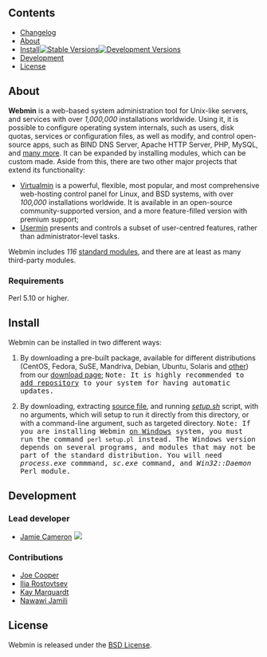 ## Contents
* [Changelog](https://github.com/webmin/webmin/blob/master/CHANGELOG.md)
* [About](#about)
* [Install](#install)[<img src="https://camo.githubusercontent.com/5481be3aeae21f33f5db53cfe13a2eebda73f897/68747470733a2f2f726f73746f76747365762e696f2f7075622f6d656469612f69636f6e732f646f776e6c6f61642d32337831342e706e67" title="Stable Versions">](http://webmin.com/download.html)[<img src="https://rostovtsev.io/pub/media/icons/download-23x14-devel.png" title="Development Versions">](http://webmin.com/devel.html)
* [Development](#development)
* [License](#license)

## About
**Webmin** is a web-based system administration tool for Unix-like servers, and services with over _1,000,000_ installations worldwide. Using it, it is possible to configure operating system internals, such as users, disk quotas, services or configuration files, as well as modify, and control open-source apps, such as BIND DNS Server, Apache HTTP Server, PHP, MySQL, and [many more](https://doxfer.webmin.com/Webmin/Introduction). It can be expanded by installing modules, which can be custom made. Aside from this, there are two other major projects that extend its functionality:

* [Virtualmin](https://www.virtualmin.com) is a powerful, flexible, most popular, and most comprehensive web-hosting control panel for Linux, and BSD systems, with over _100,000_ installations worldwide. It is available in an open-source community-supported version, and a more feature-filled version with premium support;
* [Usermin](https://github.com/webmin/usermin) presents and controls a subset of user-centred features, rather than administrator-level tasks.

Webmin includes _116_ [standard modules](https://doxfer.webmin.com/Webmin/Webmin_Modules), and there are at least as many third-party modules.

### Requirements
Perl 5.10 or higher.

## Install
Webmin can be installed in two different ways:

 1. By downloading a pre-built package, available for different distributions (CentOS, Fedora, SuSE, Mandriva, Debian, Ubuntu, Solaris and [other](http://www.webmin.com/support.html)) from our [download page](http://webmin.com/download.html);
  <kbd>Note: It is highly recommended to [add repository](https://doxfer.webmin.com/Webmin/Installation) to your system for having automatic updates.</kbd>

 2. By downloading, extracting [source file](https://prdownloads.sourceforge.net/webadmin/webmin-1.910.tar.gz), and running [_setup.sh_](http://www.webmin.com/tgz.html) script, with no arguments, which will setup to run it directly from this directory, or with a command-line argument, such as targeted directory.
  <kbd>Note: If you are installing Webmin [on Windows](http://www.webmin.com/windows.html) system, you must run the command `perl setup.pl` instead. The Windows version depends on several programs, and modules that may not be part of the standard distribution. You will need _process.exe_ commmand, _sc.exe_ command, and _Win32::Daemon_ Perl module.</kbd>

## Development

### Lead developer

* [Jamie Cameron](http://www.webmin.com/about.html) [![](https://rostovtsev.io/pub/media/icons/linkedin-15x15.png)](https://www.linkedin.com/in/jamiecameron2)

### Contributions

* [Joe Cooper](https://github.com/swelljoe)
* [Ilia Rostovtsev](https://github.com/rostovtsev)
* [Kay Marquardt](https://github.com/gnadelwartz)
* [Nawawi Jamili](https://github.com/nawawi)

## License

Webmin is released under the [BSD License](https://github.com/webmin/webmin/blob/master/LICENSE).
